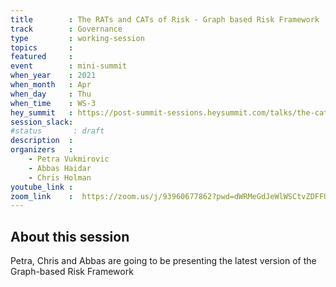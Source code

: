 ```yaml
---
title        : The RATs and CATs of Risk - Graph based Risk Framework
track        : Governance
type         : working-session
topics       :
featured     :
event        : mini-summit
when_year    : 2021
when_month   : Apr
when_day     : Thu
when_time    : WS-3
hey_summit   : https://post-summit-sessions.heysummit.com/talks/the-cats-and-rats-of-risk-graph-based-risk-framework/
session_slack:
#status       : draft
description  :
organizers   :
    - Petra Vukmirovic
    - Abbas Haidar
    - Chris Holman
youtube_link :
zoom_link    :  https://zoom.us/j/93960677862?pwd=dWRMeGdJeWlWSCtvZDFFU043a2ZPUT09
---
```


## About this session

Petra, Chris and Abbas are going to be presenting the latest version of the Graph-based Risk Framework
